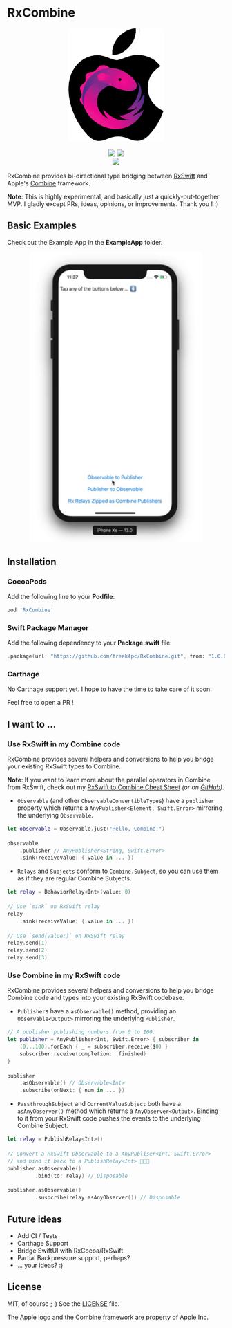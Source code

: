 # RxCombine

<p align="center">
<img src="Resources/logo.png" width="220-">
<br /><br />
<a href="https://cocoapods.org/pods/RxCombine" target="_blank"><img src="https://img.shields.io/cocoapods/v/RxCombine.svg"></a>
<a href="https://github.com/apple/swift-package-manager" target="_blank"><img src="https://img.shields.io/badge/Swift%20Package%20Manager-compatible-brightgreen.svg"></a><br />
<img src="https://img.shields.io/badge/platforms-iOS%2013.0%20%7C%20macOS%2010.15%20%7C%20tvOS%2013.0%20%7C%20watchOS%206%20%7C%20Linux-333333.svg" />


</p>

RxCombine provides bi-directional type bridging between [RxSwift](https://github.com/ReactiveX/RxSwift.git) and Apple's [Combine](https://developer.apple.com/documentation/combine) framework.

**Note**: This is highly experimental, and basically just a quickly-put-together MVP. I gladly except PRs, ideas, opinions, or improvements. Thank you ! :)

## Basic Examples

Check out the Example App in the **ExampleApp** folder.

<p align="center"><img src="Resources/example.gif" width="400"></p>

## Installation

### CocoaPods

Add the following line to your **Podfile**:

```rb
pod 'RxCombine'
```

### Swift Package Manager

Add the following dependency to your **Package.swift** file:

```swift
.package(url: "https://github.com/freak4pc/RxCombine.git", from: "1.0.0")
```

### Carthage

No Carthage support yet. I hope to have the time to take care of it soon. 

Feel free to open a PR ! 

## I want to ...

### Use RxSwift in my Combine code

RxCombine provides several helpers and conversions to help you bridge your existing RxSwift types to Combine.

**Note**: If you want to learn more about the parallel operators in Combine from RxSwift, check out my [RxSwift to Combine Cheat Sheet](https://medium.com/gett-engineering/rxswift-to-apples-combine-cheat-sheet-e9ce32b14c5b) *(or on [GitHub](https://github.com/freak4pc/rxswift-to-combine-cheatsheet))*.

* `Observable` (and other `ObservableConvertibleType`s) have a  `publisher` property which returns a `AnyPublisher<Element, Swift.Error>` mirroring the underlying `Observable`.

```swift
let observable = Observable.just("Hello, Combine!")

observable
    .publisher // AnyPublisher<String, Swift.Error>
    .sink(receiveValue: { value in ... })
```

* `Relays` and `Subjects` conform to `Combine.Subject`, so you can use them as if they are regular Combine Subjects.

```swift
let relay = BehaviorRelay<Int>(value: 0)

// Use `sink` on RxSwift relay
relay
    .sink(receiveValue: { value in ... })

// Use `send(value:)` on RxSwift relay
relay.send(1)
relay.send(2)
relay.send(3)
```

### Use Combine in my RxSwift code

RxCombine provides several helpers and conversions to help you bridge Combine code and types into your existing RxSwift codebase.

* `Publisher`s have a `asObservable()` method, providing an `Observable<Output>` mirroring the underlying `Publisher`.
```swift
// A publisher publishing numbers from 0 to 100.
let publisher = AnyPublisher<Int, Swift.Error> { subscriber in
    (0...100).forEach { _ = subscriber.receive($0) }
    subscriber.receive(completion: .finished)
}

publisher
    .asObservable() // Observable<Int>
    .subscribe(onNext: { num in ... })
```

* `PassthroughSubject` and `CurrentValueSubject` both have a `asAnyObserver()` method which returns a `AnyObserver<Output>`. Binding to it from your RxSwift code pushes the events to the underlying Combine Subject.

```swift
let relay = PublishRelay<Int>()

// Convert a RxSwift Observable to a AnyPubliser<Int, Swift.Error>
// and bind it back to a PublishRelay<Int> 🤯🤯🤯
publisher.asObservable()
         .bind(to: relay) // Disposable

publisher.asObservable()
         .susbcribe(relay.asAnyObserver()) // Disposable
```

## Future ideas 

* Add CI / Tests
* Carthage Support
* Bridge SwiftUI with RxCocoa/RxSwift
* Partial Backpressure support, perhaps?
* ... your ideas? :)

## License

MIT, of course ;-) See the [LICENSE](LICENSE) file. 

The Apple logo and the Combine framework are property of Apple Inc.